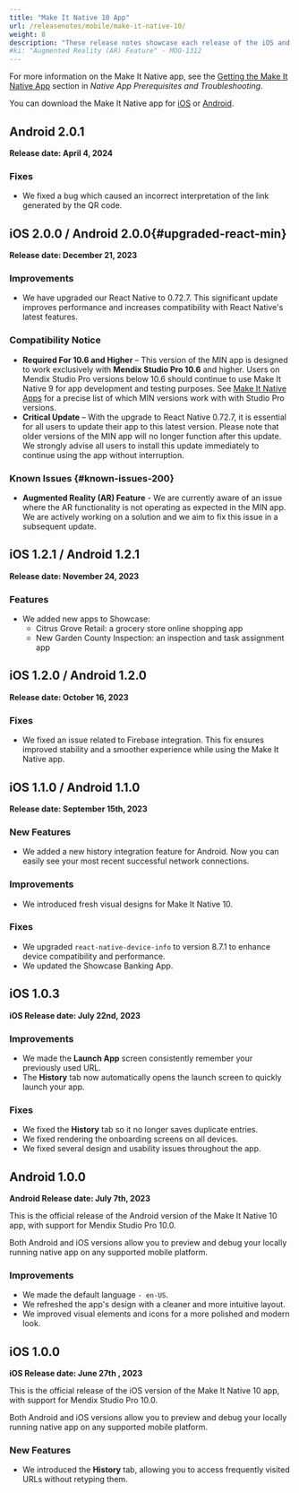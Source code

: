 ```yaml
---
title: "Make It Native 10 App"
url: /releasenotes/mobile/make-it-native-10/
weight: 8
description: "These release notes showcase each release of the iOS and Android Make It Native app versions."
#ki: "Augmented Reality (AR) Feature" - MOO-1312
---
```


For more information on the Make It Native app, see the [Getting the Make It Native App](/refguide/mobile/getting-started-with-mobile/prerequisites/#get-min-app) section in *Native App Prerequisites and Troubleshooting*.

You can download the Make It Native app for [iOS](https://apps.apple.com/us/app/make-it-native-10/id6450037464) or [Android](https://play.google.com/store/apps/details?id=com.mendix.developerapp.mx10).

## Android 2.0.1

**Release date: April 4, 2024**

### Fixes

* We fixed a bug which caused an incorrect interpretation of the link generated by the QR code.

## iOS 2.0.0 / Android 2.0.0{#upgraded-react-min}

**Release date: December 21, 2023**

### Improvements

* We have upgraded our React Native to 0.72.7. This significant update improves performance and increases compatibility with React Native's latest features.

### Compatibility Notice

* **Required For 10.6 and Higher** – This version of the MIN app is designed to work exclusively with **Mendix Studio Pro 10.6** and higher. Users on Mendix Studio Pro versions below 10.6 should continue to use Make It Native 9 for app development and testing purposes. See [Make It Native Apps](/releasenotes/mobile/make-it-native-parent/) for a precise list of which MIN versions work with with Studio Pro versions.
* **Critical Update** – With the upgrade to React Native 0.72.7, it is essential for all users to update their app to this latest version. Please note that older versions of the MIN app will no longer function after this update. We strongly advise all users to install this update immediately to continue using the app without interruption.

### Known Issues {#known-issues-200}

* **Augmented Reality (AR) Feature** - We are currently aware of an issue where the AR functionality is not operating as expected in the MIN app. We are actively working on a solution and we aim to fix this issue in a subsequent update.

## iOS 1.2.1 / Android 1.2.1

**Release date: November 24, 2023**

### Features

* We added new apps to Showcase:
    * Citrus Grove Retail: a grocery store online shopping app
    * New Garden County Inspection: an inspection and task assignment app

## iOS 1.2.0 / Android 1.2.0

**Release date: October 16, 2023**

### Fixes

* We fixed an issue related to Firebase integration. This fix ensures improved stability and a smoother experience while using the Make It Native app.

## iOS 1.1.0 / Android 1.1.0

**Release date: September 15th, 2023**

### New Features

* We added a new history integration feature for Android. Now you can easily see your most recent successful network connections.

### Improvements

* We introduced fresh visual designs for Make It Native 10.

### Fixes

* We upgraded `react-native-device-info` to version 8.7.1 to enhance device compatibility and performance.
* We updated the Showcase Banking App.

## iOS 1.0.3

**iOS Release date: July 22nd, 2023**

### Improvements

* We made the **Launch App** screen consistently remember your previously used URL.
* The **History** tab now automatically opens the launch screen to quickly launch your app.

### Fixes

* We fixed the **History** tab so it no longer saves duplicate entries.
* We fixed rendering the onboarding screens on all devices.
* We fixed several design and usability issues throughout the app.

## Android 1.0.0

**Android Release date: July 7th, 2023**

This is the official release of the Android version of the Make It Native 10 app, with support for Mendix Studio Pro 10.0.

Both Android and iOS versions allow you to preview and debug your locally running native app on any supported mobile platform.

### Improvements

* We made the default language `- en-US`.
* We refreshed the app's design with a cleaner and more intuitive layout.
* We improved visual elements and icons for a more polished and modern look.

## iOS 1.0.0

**iOS Release date: June 27th , 2023**

This is the official release of the iOS version of the Make It Native 10 app, with support for Mendix Studio Pro 10.0.

Both Android and iOS versions allow you to preview and debug your locally running native app on any supported mobile platform.

### New Features

* We introduced the **History** tab, allowing you to access frequently visited URLs without retyping them.
